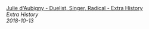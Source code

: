 <!--2024-07-21 00:21:39-->
<div class="yb">
  <a class="nodecor" href="/index.html?istoriya/julie_daubigny_-_duelist_singer_radical_-_extra_history">
    <img class="preview" data-videoid="6QaBYLAOaSY" src="https://i.ytimg.com/vi/6QaBYLAOaSY/hqdefault.jpg" align="middle" alt="">
  </a>
  <div class="inlbl text">
    <a class="nodecor" href="/index.html?istoriya/julie_daubigny_-_duelist_singer_radical_-_extra_history">Julie d'Aubigny - Duelist, Singer, Radical - Extra History</a><br>
    <i class="smaller2">Extra History</i><br>
    <i class="smaller3">2018-10-13</i>
  </div>
</div>
